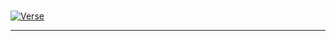 <br>

[![Verse](https://img.shields.io/badge/-Romans%208%3A1--2-lightgrey?style=flat-square&logo=bookstack)](https://github.com/user-attachments/assets/1a010a94-799d-4f02-9f97-21a6c14ffc4c)

---

